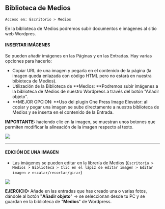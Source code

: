 ## Biblioteca de Medios

```
Acceso en: Escritorio > Medios
```

En la biblioteca de Medios podremos subir documentos e imágenes al sitio web Wordpres.

#### INSERTAR IMÁGENES

Se pueden añadir imágenes en las Páginas y en las Entradas. Hay varias opciones para hacerlo:

* Copiar URL de una imagen y pegarla en el contenido de la página \(la imagen queda enlazada con código HTML pero no estará en nuestra bibioteca de Medios\).
* Utilización de la Biblioteca de **Medios: **Podremos subir imágenes a la biblioteca de Medios de nuestro Wordpress a través del botón "Añadir objeto".
* **MEJOR OPCION: **Uso del plugin One Press Image Elevator: al copiar y pegar una imagen se sube directamente a nuestra biblioteca de Medios y se inserta en el contenido de la Entrada.

**IMPORTANTE:** haciendo clic en la imagen, se muestran unos botones que permiten modificar la alineación de la imagen respecto al texto.

![](https://catedu.github.io/atrevete-con-wordpress/assets/insertar_imagen.png)

---

#### EDICIÓN DE UNA IMAGEN

* Las imágenes se pueden editar en la librería de Medios \(`Escritorio > Medios > Biblioteca > Clic en el lápiz de editar imagen > Editar imagen > escalar/recortar/girar`\)

![](https://catedu.github.io/atrevete-con-wordpress/assets/medios.png)

**EJERCICIO:** Añade en las entradas que has creado una o varias fotos, dándole al botón "**Añadir objeto**" =&gt; se seleccionan desde tu PC y se guardan en la biblioteca de "**Medios**" de Wordpress.

